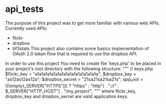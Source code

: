 api_tests
=========

The purpose of this project was to get more familiar with various web APIs.
Currently used APIs:
- flickr
- dropbox
- bf3stats
This project also contains some basics implementation of OAuth 2.0 token flow that is required to use the dropbox API.

In order to use this project You need to create file 'keys.php' to be placed in your project's root directory with the following structure:
"""
// keys.php
$flickr_key = "a1a1a1a1a1a1a1a1a1a1a1a1a1a1a1a";
$dropbox_key = "as12as12as12a";
$dropbox_secret = "21sa21sa21sa21s";
$app_root = ((!empty($_SERVER["HTTPS"])) ? "https" : "http") . "://" . $_SERVER["HTTP_HOST"] . "/my_project";
"""
where flickr_key, dropbox_key and dropbox_secret are valid application keys.

